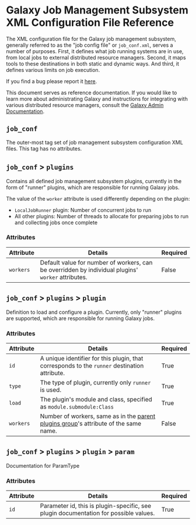 # Galaxy Job Management Subsystem XML Configuration File Reference

The XML configuration file for the Galaxy job management subsystem, generally
referred to as the "job config file" or `job_conf.xml`, serves a number of
purposes. First, it defines what job running systems are in use, from local
jobs to external distributed resource managers. Second, it maps tools to these
destinations in both static and dynamic ways. And third, it defines various
limits on job execution.

If you find a bug please report it [here](https://github.com/galaxyproject/galaxy/issues/new).

This document serves as reference documentation. If you would like to learn
more about administrating Galaxy and instructions for integrating with various
distributed resource managers, consult the [Galaxy Admin
Documentation](https://docs.galaxyproject.org/en/latest/admin/index.html).

## ``job_conf``

The outer-most tag set of job management subsystem configuration XML files.
This tag has no attributes.
      




## ``job_conf`` > ``plugins``

Contains all defined job management subsystem plugins, currently in the form of
"runner" plugins, which are responsible for running Galaxy jobs.

The value of the `worker` attribute is used differently depending on the
plugin:

- ``LocalJobRunner`` plugin: Number of concurrent jobs to run
- All other plugins: Number of threads to allocate for preparing jobs to run
  and collecting jobs once complete
      


### Attributes
Attribute | Details | Required
--- | --- | ---
``workers`` | Default value for number of workers, can be overridden by individual plugins' ``worker`` attributes. | False



## ``job_conf`` > ``plugins`` > ``plugin``

Definition to load and configure a plugin. Currently, only "runner" plugins are
supported, which are responsible for running Galaxy jobs.
      


### Attributes
Attribute | Details | Required
--- | --- | ---
``id`` | A unique identifier for this plugin, that corresponds to the ``runner`` destination attribute. | True
``type`` | The type of plugin, currently only ``runner`` is used. | True
``load`` | The plugin's module and class, specified as ``module.submodule:Class`` | True
``workers`` | Number of workers, same as in the [parent plugins group](#job_conf-plugins)'s attribute of the same name. | False



## ``job_conf`` > ``plugins`` > ``plugin`` > ``param``
Documentation for ParamType


### Attributes
Attribute | Details | Required
--- | --- | ---
``id`` | Parameter id, this is plugin-specific, see plugin documentation for possible values. | True



